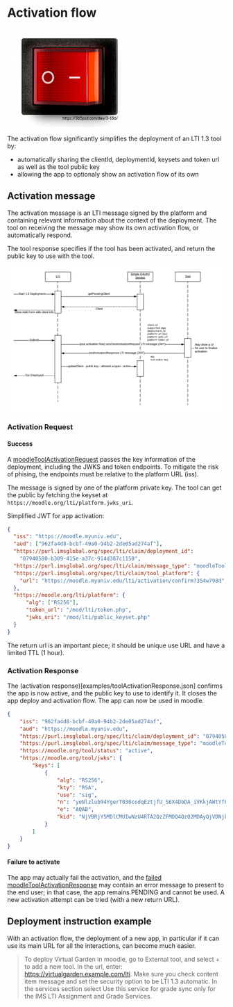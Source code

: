 # Activation flow

<img src='assets/switch.png'>

The activation flow significantly simplifies the deployment of an LTI 1.3 tool
by:

- automatically sharing the clientId, deploymentId, keysets and token url as well
as the tool public key
- allowing the app to optionaly show an activation flow of its own

## Activation message

The activation message is an LTI message signed by the platform and containing
relevant information about the context of the deployment. The tool on receiving
the message may show its own activation flow, or automatically respond.

The tool response specifies if the tool has been activated, and return the public
key to use with the tool.

<img src='assets/activation_flow.png'>

### Activation Request

#### Success

A [moodleToolActivationRequest](examples/toolActivationRequest.json) passes the key
information of the deployment, including the JWKS and token endpoints. To mitigate
the risk of phising, the endpoints must be relative to the platform URL (iss).

The message is signed by one of the platform private key. The tool can get the
public by fetching the keyset at `https://moodle.org/lti/platform.jwks_uri`.

Simplified JWT for app activation:

```json
{
  "iss": "https://moodle.myuniv.edu",
  "aud": ["962fa4d8-bcbf-49a0-94b2-2de05ad274af"],
  "https://purl.imsglobal.org/spec/lti/claim/deployment_id":
    "07940580-b309-415e-a37c-914d387c1150",
  "https://purl.imsglobal.org/spec/lti/claim/message_type": "moodleToolActivationRequest",
  "https://purl.imsglobal.org/spec/lti/claim/tool_platform": {
    "url": "https://moodle.myuniv.edu/lti/activation/confirm?354w798d",
  },
  "https://moodle.org/lti/platform": {
      "alg": ["RS256"],
      "token_url": "/mod/lti/token.php",
      "jwks_uri": "/mod/lti/public_keyset.php"
  }
}
```

The return url is an important piece; it should be unique use URL and have a limited
TTL (1 hour).

### Activation Response

The (activation response)[examples/toolActivationResponse.json] confirms the app 
is now active, and the public key to use to identify it. It closes the
app deploy and activation flow. The app can now be used in moodle.

```json
{
    "iss": "962fa4d8-bcbf-49a0-94b2-2de05ad274af",
    "aud": "https://moodle.myuniv.edu",
    "https://purl.imsglobal.org/spec/lti/claim/deployment_id": "07940580-b309-415e-a37c-914d387c1150",
    "https://purl.imsglobal.org/spec/lti/claim/message_type": "moodleToolActivationResponse",
    "https://moodle.org/tool/status": "active",
    "https://moodle.org/tool/jwks": {
        "keys": [
            {
                "alg": "RS256",
                "kty": "RSA",
                "use": "sig",
                "n": "yeNlzlub94YgerT030codqEztjfU_S6X4DbDA_iVKkjAWtYfPHDzz_sPCT1Axz6isZdf3lHpq_gYX4Sz-cbe4rjmigxUxr-FgKHQy3HeCdK6hNq9ASQvMK9LBOpXDNn7mei6RZWom4wo3CMvvsY1w8tjtfLb-yQwJPltHxShZq5-ihC9irpLI9xEBTgG12q5lGIFPhTl_7inA1PFK97LuSLnTJzW0bj096v_TMDg7pOWm_zHtF53qbVsI0e3v5nmdKXdFf9BjIARRfVrbxVxiZHjU6zL6jY5QJdh1QCmENoejj_ytspMmGW7yMRxzUqgxcAqOBpVm0b-_mW3HoBdjQ",
                "e": "AQAB",
                "kid": "NjVBRjY5MDlCMUIwNzU4RTA2QzZFMDQ4QzQ2MDAyQjVDNjk1RTM2Qg"
            }
        ]
    }
}
```

#### Failure to activate

The app may actually fail the activation, and the 
[failed moodleToolActivationResponse](examples/toolActivationResponseFailed.json)
may contain an error message to present to the end user;
in that case, the app remains PENDING and cannot be used. A new activation
attempt can be tried (with a new return URL).

## Deployment instruction example

With an activation flow, the deployment of a new app, in particular if it can use
its main URL for all the interactions, can become much easier.

> To deploy Virtual Garden in moodle, go to External tool, and select + to add
a new tool. In the url, enter: https://virtualgarden.example.com/lti. Make sure
you check content item message and set the security option to be LTI 1.3 automatic.
In the services section select Use this service
for grade sync only for the IMS LTI Assignment and Grade Services.
